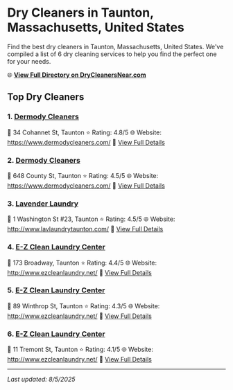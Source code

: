 # Dry Cleaners in Taunton, Massachusetts, United States

Find the best dry cleaners in Taunton, Massachusetts, United States. We've compiled a list of 6 dry cleaning services to help you find the perfect one for your needs.

🌐 **[View Full Directory on DryCleanersNear.com](https://drycleanersnear.com/city/US/Massachusetts/Taunton)**

## Top Dry Cleaners

### 1. [Dermody Cleaners](https://drycleanersnear.com/dryCleaner/688193b3a2f5b6ba07499f0e/dermody-cleaners)
📍 34 Cohannet St, Taunton
⭐ Rating: 4.8/5
🌐 Website: https://www.dermodycleaners.com/
🔗 [View Full Details](https://drycleanersnear.com/dryCleaner/688193b3a2f5b6ba07499f0e/dermody-cleaners)

### 2. [Dermody Cleaners](https://drycleanersnear.com/dryCleaner/688193b4a2f5b6ba07499f4d/dermody-cleaners)
📍 648 County St, Taunton
⭐ Rating: 4.5/5
🌐 Website: https://www.dermodycleaners.com/
🔗 [View Full Details](https://drycleanersnear.com/dryCleaner/688193b4a2f5b6ba07499f4d/dermody-cleaners)

### 3. [Lavender Laundry](https://drycleanersnear.com/dryCleaner/688193b5a2f5b6ba07499f6d/lavender-laundry)
📍 1 Washington St #23, Taunton
⭐ Rating: 4.5/5
🌐 Website: http://www.lavlaundrytaunton.com/
🔗 [View Full Details](https://drycleanersnear.com/dryCleaner/688193b5a2f5b6ba07499f6d/lavender-laundry)

### 4. [E-Z Clean Laundry Center](https://drycleanersnear.com/dryCleaner/688193afa2f5b6ba07499e88/e-z-clean-laundry-center)
📍 173 Broadway, Taunton
⭐ Rating: 4.4/5
🌐 Website: http://www.ezcleanlaundry.net/
🔗 [View Full Details](https://drycleanersnear.com/dryCleaner/688193afa2f5b6ba07499e88/e-z-clean-laundry-center)

### 5. [E-Z Clean Laundry Center](https://drycleanersnear.com/dryCleaner/688193aea2f5b6ba07499e74/e-z-clean-laundry-center)
📍 89 Winthrop St, Taunton
⭐ Rating: 4.3/5
🌐 Website: http://www.ezcleanlaundry.net/
🔗 [View Full Details](https://drycleanersnear.com/dryCleaner/688193aea2f5b6ba07499e74/e-z-clean-laundry-center)

### 6. [E-Z Clean Laundry Center](https://drycleanersnear.com/dryCleaner/688193b6a2f5b6ba07499f8e/e-z-clean-laundry-center)
📍 11 Tremont St, Taunton
⭐ Rating: 4.1/5
🌐 Website: http://www.ezcleanlaundry.net/
🔗 [View Full Details](https://drycleanersnear.com/dryCleaner/688193b6a2f5b6ba07499f8e/e-z-clean-laundry-center)


---

*Last updated: 8/5/2025*
